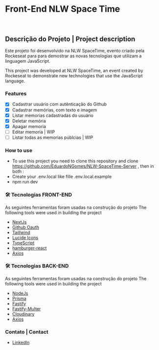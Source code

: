 # Front-End NLW Space Time

 <h1>
  <img alt="" title="#NextLevelWeek" src="https://i.imgur.com/ejJqbLB.png" />
 </h1>


## Descrição do Projeto | Project description 

<p>Este projeto foi desenvolvido na NLW SpaceTime, evento criado pela Rockeseat para para demostrar as novas tecnologias que utilizam a linguagem JavaScript.</p>
<p>This project was developed at NLW SpaceTime, an event created by Rockeseat to demonstrate new technologies that use the JavaScript language.</p>

### Features
- [x] Cadastrar usuário com autênticação do Github
- [x] Cadastrar memórias, com texto e imagem
- [x] Listar memorias cadastradas do usuário
- [x] Deletar memória
- [x] Apagar memoria 
- [ ] Editar memoria | WIP
- [ ] Listar todas as memorias públcias | WIP

### How to use
- To use this project you need to clone this repository and clone https://github.com/EduardoNGomes/NLW-SpaceTime-Server ,
  then in both : 
- Create your .env.local like fille .env.local.example 
- npm run dev

### 🛠 Tecnologias FRONT-END
As seguintes ferramentas foram usadas na construção do projeto
The following tools were used in building the project

- [NextJs](https://nextjs.org/)
- [Github Oauth](https://docs.github.com/en/apps/oauth-apps/building-oauth-apps/authorizing-oauth-apps)
- [Taillwind](https://tailwindcss.com/)
- [Lucide Icons](https://lucide.dev/)
- [TypeScript](https://www.typescriptlang.org/)
- [hamburger-react](https://hamburger-react.netlify.app/)
- [Axios](https://axios-http.com/ptbr/docs/urlencoded)

### 🛠 Tecnologias BACK-END
As seguintes ferramentas foram usadas na construção do projeto
The following tools were used in building the project

- [NodeJs](https://nodejs.org/en)
- [Prisma](https://www.prisma.io/)
- [Fastify](https://www.fastify.io/)
- [Fastify-Multer](https://www.npmjs.com/package/fastify-multer)
- [Cloudinary](https://cloudinary.com/)
- [Axios](https://axios-http.com/ptbr/docs/urlencoded)


### Contato | Contact

- [LinkedIn](https://www.linkedin.com/in/eduardo-gomes-220610227/)
